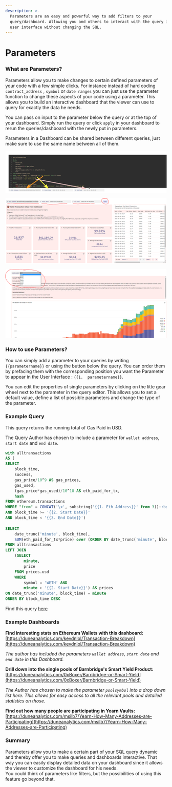 ```yaml
---
description: >-
  Parameters are an easy and powerful way to add filters to your
  query/dashboard. Allowing you and others to interact with the query in the
  user interface without changing the SQL.
---
```


# Parameters

### What are Parameters?

Parameters allow you to make changes to certain defined parameters of your code with a few simple clicks. For instance instead of hard coding `contract_address` , `symbol` or `date ranges` you can just use the parameter function to change these aspects of your code using a parameter. This allows you to build an interactive dashboard that the viewer can use to query for exactly the data he needs.

You can pass on input to the parameter below the query or at the top of your dashboard. Simply run the query  or click `apply` in your dashboard to rerun the queries/dashboard with the newly put in parameters.

Parameters in a Dashboard can be shared between different queries, just make sure to use the same name between all of them.

![](../.gitbook/assets/image%20%2833%29.png)

![](../.gitbook/assets/image%20%2830%29.png)

![](../.gitbook/assets/image%20%2829%29.png)

### How to use Parameters?

You can simply add a parameter to your queries by writing `{{parametername}}` or using the button below the query. You can order them by prefacing them with the corresponding position you want the Parameter to appear in the User Interface : `{{1.  parametername}}`.   
  
You can edit the properties of single parameters by clicking on the litte gear wheel next to the parameter in the query editor. This allows you to set a default value, define a list of possible parameters and change the type of the parameter.



### Example Query

This query returns the running total of Gas Paid in USD.

The Query Author has chosen to include a parameter for `wallet address`, `start date` and `end date`.

```sql
with alltransactions
AS (
SELECT 
    block_time, 
    success, 
    gas_price/10^9 AS gas_prices, 
    gas_used,
    (gas_price*gas_used)/10^18 AS eth_paid_for_tx,
    hash
FROM ethereum.transactions
WHERE "from" = CONCAT('\x', substring('{{1. Eth Address}}' from 3))::bytea
AND block_time >= '{{2. Start Date}}'
AND block_time < '{{3. End Date}}')

SELECT
    date_trunc('minute', block_time),
    SUM(eth_paid_for_tx*price) over (ORDER BY date_trunc('minute', block_time)) AS "Total Gas Fees Paid in USD"
FROM alltransactions
LEFT JOIN 
    (SELECT
        minute,
        price
    FROM prices.usd
    WHERE 
        symbol = 'WETH' AND
        minute > '{{2. Start Date}}') AS prices
ON date_trunc('minute', block_time) = minute
ORDER BY block_time DESC
```

Find this query [here](https://duneanalytics.com/queries/64430/128463)

### **Example Dashboards**

**Find interesting stats on Ethereum Wallets with this dashboard:**  
[https://duneanalytics.com/kevdnlol/Transaction-Breakdown](https://duneanalytics.com/kevdnlol/Transaction-Breakdown)  
  
_The author has included the parameters `wallet address`, `start date` and `end date` in this Dashboard._ 

**Drill down into the single pools of Barnbridge's Smart Yield Product:**  
[https://duneanalytics.com/0xBoxer/Barnbridge-or-Smart-Yield](https://duneanalytics.com/0xBoxer/Barnbridge-or-Smart-Yield)   
  
_The Author has chosen to make the parameter `poolsymbol` into a drop down list here. This allows for easy access to all the relevant pools and detailed statistics on those._

**Find out how many people are participating in Yearn Vaults:**  
[https://duneanalytics.com/msilb7/Yearn-How-Many-Addresses-are-Participating](https://duneanalytics.com/msilb7/Yearn-How-Many-Addresses-are-Participating)

### Summary

Parameters allow you to make a certain part of your SQL query dynamic and thereby offer you to make  queries and dashboards interactive. That way you can easily display detailed data on your dashboard since it allows the viewer to customize the dashboard for his needs.  
You could think of parameters like filters, but the possibilities of using this feature go beyond that.


